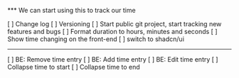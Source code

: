 \*\*\* We can start using this to track our time

[ ] Change log
[ ] Versioning
[ ] Start public git project, start tracking new features and bugs
[ ] Format duration to hours, minutes and seconds
[ ] Show time changing on the front-end
[ ] switch to shadcn/ui

---

[ ] BE: Remove time entry
[ ] BE: Add time entry
[ ] BE: Edit time entry
[ ] Collapse time to start
[ ] Collapse time to end
